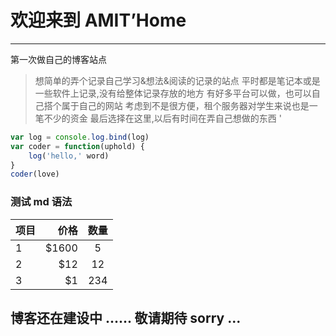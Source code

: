 # 欢迎来到 AMIT’Home

------

第一次做自己的博客站点

> 想简单的弄个记录自己学习&想法&阅读的记录的站点
平时都是笔记本或是一些软件上记录,没有给整体记录存放的地方
有好多平台可以做，也可以自己搭个属于自己的网站
考虑到不是很方便，租个服务器对学生来说也是一笔不少的资金
最后选择在这里,以后有时间在弄自己想做的东西
'

```js
var log = console.log.bind(log)
var coder = function(uphold) {
    log('hello,' word)
}
coder(love)
```

### 测试 md 语法

| 项目       | 价格   |  数量  |
| --------   | -----: | :----: |
| 1          | \$1600 |   5    |
| 2          |   \$12 |   12   |
| 3          |    \$1 |  234   |

## 博客还在建设中 ...... 敬请期待 sorry ...

